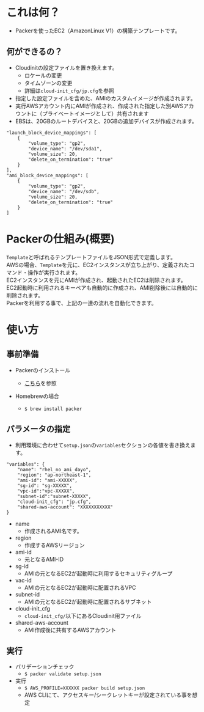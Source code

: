 # これは何？
- Packerを使ったEC2（AmazonLinux V1）の構築テンプレートです。

## 何ができるの？
- Cloudinitの設定ファイルを置き換えます。
	- ロケールの変更
	- タイムゾーンの変更
	- 詳細は`cloud-init_cfg/jp.cfg`を参照
- 指定した設定ファイルを含めた、AMIのカスタムイメージが作成されます。
- 実行AWSアカウント内にAMIが作成され、作成された指定した別AWSアカウントに（プライベートイメージとして）共有されます
- EBSは、20GBのルートデバイスと、20GBの追加デバイスが作成されます。

```
"launch_block_device_mappings": [
	{
		"volume_type": "gp2",
        "device_name": "/dev/sda1",
        "volume_size": 20,
        "delete_on_termination": "true"
    }
],
"ami_block_device_mappings": [
	{
    	"volume_type": "gp2",
        "device_name": "/dev/sdb",
        "volume_size": 20,
        "delete_on_termination": "true"
    }
]
```

# Packerの仕組み(概要)
`Template`と呼ばれるテンプレートファイルをJSON形式で定義します。  
AWSの場合、`Template`を元に、EC2インスタンスが立ち上がり、定義されたコマンド・操作が実行されます。  
EC2インスタンスを元にAMIが作成され、起動されたEC2は削除されます。  
EC2起動時に利用されるキーペアも自動的に作成され、AMI削除後には自動的に削除されます。  
Packerを利用する事で、上記の一連の流れを自動化できます。


# 使い方
## 事前準備
- Packerのインストール
	- [こちら](https://www.packer.io/docs/install/index.html)を参照 

- Homebrewの場合
	- `$ brew install packer`

## パラメータの指定
- 利用環境に合わせて`setup.json`の`variables`セクションの各値を書き換えます。

```
"variables": {
	"name": "rhel_no_ami_dayo",
	"region": "ap-northeast-1",
	"ami-id": "ami-XXXXX",
	"sg-id": "sg-XXXXX",
	"vpc-id":"vpc-XXXXX",
	"subnet-id":"subnet-XXXXX",
	"cloud-init_cfg": "jp.cfg",
	"shared-aws-account": "XXXXXXXXXXX"
}
```

- name
	- 作成されるAMI名です。
- region
	- 作成するAWSリージョン
- ami-id
	- 元となるAMI-ID
- sg-id
	- AMIの元となるEC2が起動時に利用するセキュリティグループ 
- vac-id
	- AMIの元となるEC2が起動時に配置されるVPC
- subnet-id
	- AMIの元となるEC2が起動時に配置されるサブネット
- cloud-init_cfg
	- `cloud-init_cfg/`以下にあるCloudinit用ファイル
- shared-aws-account
	- AMI作成後に共有するAWSアカウント


## 実行

- バリデーションチェック
	- `$ packer validate setup.json`
- 実行
	- `$ AWS_PROFILE=XXXXXX packer build setup.json`
	- AWS CLIにて、アクセスキー/シークレットキーが設定されている事を想定